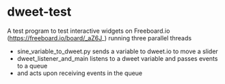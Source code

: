 # dweet-test
A test program to test interactive widgets on Freeboard.io (https://freeboard.io/board/_aZ6J_) running three parallel threads
* sine_variable_to_dweet.py sends a variable to dweet.io to move a slider
* dweet_listener_and_main listens to a dweet variable and passes events to a queue
* and acts upon receiving events in the queue
